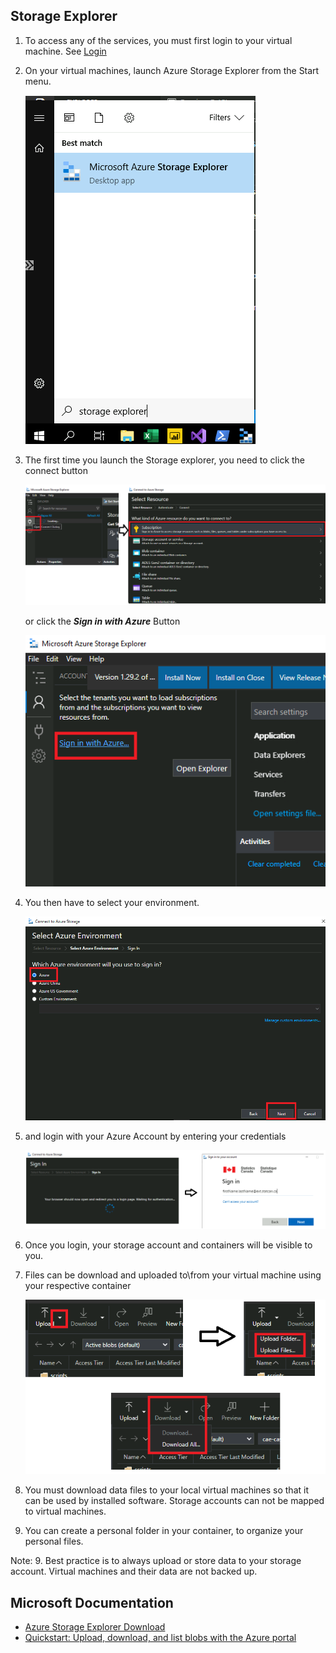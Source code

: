 ## Storage Explorer 

1. To access any of the services, you must first login to your virtual machine. See [Login](ExtVirtualMachines.md)

2. On your virtual machines, launch Azure Storage Explorer from the Start menu.

   ![Microsoft Azure Storage Explorer](images/AzureStorageExplorer.png)

3. The first time you launch the Storage explorer, you need to click the connect button 

   ![Connect](images/AzureStorageExplorerConnect1.png)

   or click the ***Sign in with Azure*** Button

   ![Sign In With Azure](images/AzureStorageExplorerConnect2.png)

3. You then have to select your environment.  

   ![Connect using Azure Account](images/AzureStorageExplorerSelectEnviroment.png)  

4. and login with your Azure Account by entering your credentials

   ![Use your Credentials](images/AzureStorageExplorerSignIn.png) 
   
5. Once you login, your storage account and containers will be visible to you.

6. Files can be download and uploaded to\from your virtual machine using your respective container 

   ![Download and Upload Files](images/AzureStorageExplorerUpDown.png) 

7. You must download data files to your local virtual machines so that it can be used by installed software. Storage accounts can not be mapped to virtual machines.
8. You can create a personal folder in your container, to organize your personal files.

Note:
9. Best practice is to always upload or store data to your storage account.  Virtual machines and their data are not backed up.


## Microsoft Documentation
- [Azure Storage Explorer Download](https://azure.microsoft.com/en-us/features/storage-explorer/)  
- [Quickstart: Upload, download, and list blobs with the Azure portal](https://docs.microsoft.com/en-us/azure/storage/blobs/storage-quickstart-blobs-portal)
